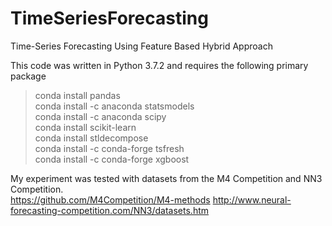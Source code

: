 # TimeSeriesForecasting
Time-Series Forecasting Using Feature Based Hybrid Approach

This code was written in  Python 3.7.2 and requires the following primary package


> conda install pandas <br />
> conda install -c anaconda statsmodels <br />
> conda install -c anaconda scipy <br />
> conda install scikit-learn <br />
> conda install stldecompose <br />
> conda install -c conda-forge tsfresh <br />
> conda install -c conda-forge xgboost <br />


My experiment was tested with datasets from the M4 Competition and NN3 Competition. <br />
https://github.com/M4Competition/M4-methods
http://www.neural-forecasting-competition.com/NN3/datasets.htm
